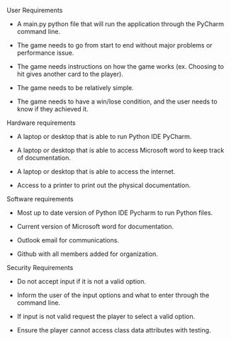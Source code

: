  User Requirements 

 -	A main.py python file that will run the application through the PyCharm command line.

 -	The game needs to go from start to end without major problems or performance issue.

 -	The game needs instructions on how the game works (ex. Choosing to hit gives another card to the player).

 -	The game needs to be relatively simple.

 -	The game needs to have a win/lose condition, and the user needs to know if they  achieved it.

Hardware requirements

 -	A laptop or desktop that is able to run Python IDE PyCharm.

 -  A laptop or desktop that is able to access Microsoft word to keep track of documentation.

 -  A laptop or desktop that is able to access the internet.

 - Access to a printer to print out the physical documentation.

Software requirements

 -	Most up to date version of Python IDE Pycharm to run Python files.
   
 -  Current version of Microsoft word for documentation.
   
 - Outlook email for communications.
   
 - Github with all members added for organization.

Security Requirements

 - Do not accept input if it is not a valid option.
   
 - Inform the user of the input options and what to enter through the command line.
   
 - If input is not valid request the player to select a valid option.
   
 - Ensure the player cannot access class data attributes with testing. 


